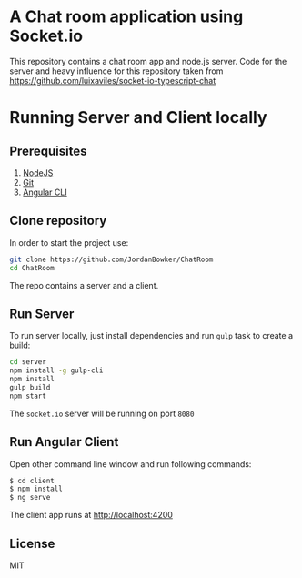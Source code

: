 A Chat room application using Socket.io 
=========================================

This repository contains a chat room app and node.js server. 
Code for the server and heavy influence for this repository taken from https://github.com/luixaviles/socket-io-typescript-chat

# Running Server and Client locally
## Prerequisites

1. [NodeJS](https://nodejs.org)
2. [Git](https://git-scm.com)
3. [Angular CLI](https://cli.angular.io/)

## Clone repository

In order to start the project use:

```bash
git clone https://github.com/JordanBowker/ChatRoom
cd ChatRoom
```
The repo contains a server and a client.

## Run Server

To run server locally, just install dependencies and run `gulp` task to create a build:

```bash
cd server
npm install -g gulp-cli
npm install
gulp build
npm start
```

The `socket.io` server will be running on port `8080`

## Run Angular Client

Open other command line window and run following commands:

```bash
$ cd client
$ npm install
$ ng serve
```

The client app runs at [http://localhost:4200](http://localhost:4200/)

## License

MIT
